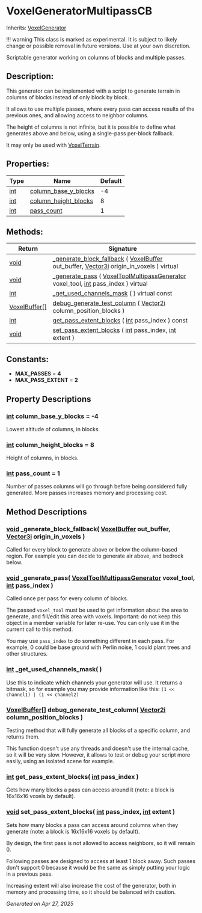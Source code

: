 # VoxelGeneratorMultipassCB

Inherits: [VoxelGenerator](VoxelGenerator.md)

!!! warning
    This class is marked as experimental. It is subject to likely change or possible removal in future versions. Use at your own discretion.

Scriptable generator working on columns of blocks and multiple passes.

## Description: 

This generator can be implemented with a script to generate terrain in columns of blocks instead of only block by block.

It allows to use multiple passes, where every pass can access results of the previous ones, and allowing access to neighbor columns.

The height of columns is not infinite, but it is possible to define what generates above and below, using a single-pass per-block fallback.

It may only be used with [VoxelTerrain](VoxelTerrain.md).

## Properties: 


Type                                                                  | Name                                             | Default 
--------------------------------------------------------------------- | ------------------------------------------------ | --------
[int](https://docs.godotengine.org/en/stable/classes/class_int.html)  | [column_base_y_blocks](#i_column_base_y_blocks)  | -4      
[int](https://docs.godotengine.org/en/stable/classes/class_int.html)  | [column_height_blocks](#i_column_height_blocks)  | 8       
[int](https://docs.godotengine.org/en/stable/classes/class_int.html)  | [pass_count](#i_pass_count)                      | 1       
<p></p>

## Methods: 


Return                                                                                    | Signature                                                                                                                                                                                                             
----------------------------------------------------------------------------------------- | ----------------------------------------------------------------------------------------------------------------------------------------------------------------------------------------------------------------------
[void](#)                                                                                 | [_generate_block_fallback](#i__generate_block_fallback) ( [VoxelBuffer](VoxelBuffer.md) out_buffer, [Vector3i](https://docs.godotengine.org/en/stable/classes/class_vector3i.html) origin_in_voxels ) virtual         
[void](#)                                                                                 | [_generate_pass](#i__generate_pass) ( [VoxelToolMultipassGenerator](VoxelToolMultipassGenerator.md) voxel_tool, [int](https://docs.godotengine.org/en/stable/classes/class_int.html) pass_index ) virtual             
[int](https://docs.godotengine.org/en/stable/classes/class_int.html)                      | [_get_used_channels_mask](#i__get_used_channels_mask) ( ) virtual const                                                                                                                                               
[VoxelBuffer[]](https://docs.godotengine.org/en/stable/classes/class_voxelbuffer[].html)  | [debug_generate_test_column](#i_debug_generate_test_column) ( [Vector2i](https://docs.godotengine.org/en/stable/classes/class_vector2i.html) column_position_blocks )                                                 
[int](https://docs.godotengine.org/en/stable/classes/class_int.html)                      | [get_pass_extent_blocks](#i_get_pass_extent_blocks) ( [int](https://docs.godotengine.org/en/stable/classes/class_int.html) pass_index ) const                                                                         
[void](#)                                                                                 | [set_pass_extent_blocks](#i_set_pass_extent_blocks) ( [int](https://docs.godotengine.org/en/stable/classes/class_int.html) pass_index, [int](https://docs.godotengine.org/en/stable/classes/class_int.html) extent )  
<p></p>

## Constants: 

- <span id="i_MAX_PASSES"></span>**MAX_PASSES** = **4**
- <span id="i_MAX_PASS_EXTENT"></span>**MAX_PASS_EXTENT** = **2**

## Property Descriptions

### [int](https://docs.godotengine.org/en/stable/classes/class_int.html)<span id="i_column_base_y_blocks"></span> **column_base_y_blocks** = -4

Lowest altitude of columns, in blocks.

### [int](https://docs.godotengine.org/en/stable/classes/class_int.html)<span id="i_column_height_blocks"></span> **column_height_blocks** = 8

Height of columns, in blocks.

### [int](https://docs.godotengine.org/en/stable/classes/class_int.html)<span id="i_pass_count"></span> **pass_count** = 1

Number of passes columns will go through before being considered fully generated. More passes increases memory and processing cost.

## Method Descriptions

### [void](#)<span id="i__generate_block_fallback"></span> **_generate_block_fallback**( [VoxelBuffer](VoxelBuffer.md) out_buffer, [Vector3i](https://docs.godotengine.org/en/stable/classes/class_vector3i.html) origin_in_voxels ) 

Called for every block to generate above or below the column-based region. For example you can decide to generate air above, and bedrock below.

### [void](#)<span id="i__generate_pass"></span> **_generate_pass**( [VoxelToolMultipassGenerator](VoxelToolMultipassGenerator.md) voxel_tool, [int](https://docs.godotengine.org/en/stable/classes/class_int.html) pass_index ) 

Called once per pass for every column of blocks.

The passed `voxel_tool` must be used to get information about the area to generate, and fill/edit this area with voxels. Important: do not keep this object in a member variable for later re-use. You can only use it in the current call to this method.

You may use `pass_index` to do something different in each pass. For example, 0 could be base ground with Perlin noise, 1 could plant trees and other structures.

### [int](https://docs.godotengine.org/en/stable/classes/class_int.html)<span id="i__get_used_channels_mask"></span> **_get_used_channels_mask**( ) 

Use this to indicate which channels your generator will use. It returns a bitmask, so for example you may provide information like this: `(1 << channel1) | (1 << channel2)`

### [VoxelBuffer[]](https://docs.godotengine.org/en/stable/classes/class_voxelbuffer[].html)<span id="i_debug_generate_test_column"></span> **debug_generate_test_column**( [Vector2i](https://docs.godotengine.org/en/stable/classes/class_vector2i.html) column_position_blocks ) 

Testing method that will fully generate all blocks of a specific column, and returns them.

This function doesn't use any threads and doesn't use the internal cache, so it will be very slow. However, it allows to test or debug your script more easily, using an isolated scene for example.

### [int](https://docs.godotengine.org/en/stable/classes/class_int.html)<span id="i_get_pass_extent_blocks"></span> **get_pass_extent_blocks**( [int](https://docs.godotengine.org/en/stable/classes/class_int.html) pass_index ) 

Gets how many blocks a pass can access around it (note: a block is 16x16x16 voxels by default).

### [void](#)<span id="i_set_pass_extent_blocks"></span> **set_pass_extent_blocks**( [int](https://docs.godotengine.org/en/stable/classes/class_int.html) pass_index, [int](https://docs.godotengine.org/en/stable/classes/class_int.html) extent ) 

Sets how many blocks a pass can access around columns when they generate (note: a block is 16x16x16 voxels by default).

By design, the first pass is not allowed to access neighbors, so it will remain 0.

Following passes are designed to access at least 1 block away. Such passes don't support 0 because it would be the same as simply putting your logic in a previous pass.

Increasing extent will also increase the cost of the generator, both in memory and processing time, so it should be balanced with caution.

_Generated on Apr 27, 2025_
